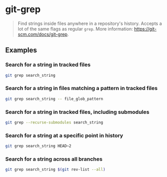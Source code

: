# git-grep

> Find strings inside files anywhere in a repository's history. Accepts a lot of the same flags as regular `grep`. More information: <https://git-scm.com/docs/git-grep>.

## Examples

### Search for a string in tracked files

```bash
git grep search_string
```

### Search for a string in files matching a pattern in tracked files

```bash
git grep search_string -- file_glob_pattern
```

### Search for a string in tracked files, including submodules

```bash
git grep --recurse-submodules search_string
```

### Search for a string at a specific point in history

```bash
git grep search_string HEAD~2
```

### Search for a string across all branches

```bash
git grep search_string $(git rev-list --all)
```
